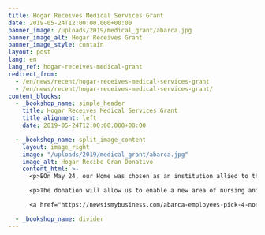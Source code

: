 ```yaml
---
title: Hogar Receives Medical Services Grant
date: 2019-05-24T12:00:00.000+00:00
banner_image: /uploads/2019/medical_grant/abarca.jpg
banner_image_alt: Hogar Receives Grant
banner_image_style: contain
layout: post
lang: en
lang_ref: hogar-receives-medical-grant
redirect_from:
  - /en/news/recent/hogar-receives-medical-services-grant
  - /en/news/recent/hogar-receives-medical-services-grant/
content_blocks:
  - _bookshop_name: simple_header
    title: Hogar Receives Medical Services Grant
    title_alignment: left
    date: 2019-05-24T12:00:00.000+00:00

  - _bookshop_name: split_image_content
    layout: image_right
    image: "/uploads/2019/medical_grant/abarca.jpg"
    image_alt: Hogar Recibe Gran Donativo
    content_html: >-
      <p>EOn May 24, our Home was chosen as an institution allied to the "Best Community Care Program" of Abarca Healthcare among 50 applicants. We are one of 4 institutions that will receive funding and constant volunteer support over the next three years to offer better medical care to our children.</p>

      <p>The donation will allow us to enable a new area of nursing and acquire medical equipment for the use of the nurse of the Home and of the pediatricians who take care of the children in our facilities. A million thanks to Mr. Jason Borschow, executive director of Abarca, and his team of employees for their trust and donation. God bless you!</p>

      <a href="https://newsismybusiness.com/abarca-employees-pick-4-nonprofit-partners-for-better-care-community-program/?fbclid=IwAR2mdLheLqv_QmseCTxYyYnsBJkMUTizKjfV5XTO4ykHyDudyF4iT2iVRNE" target="_blank">Learn More</a>

  - _bookshop_name: divider
---
```

